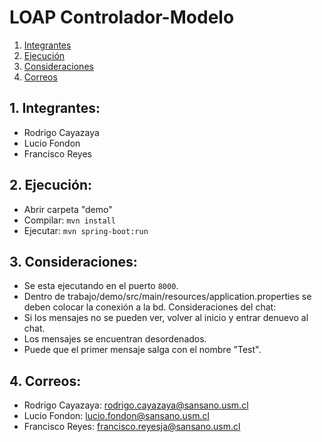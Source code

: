 # LOAP Controlador-Modelo

1. [Integrantes](#integrant)
2. [Ejecución](#comand)
3. [Consideraciones](#consider)
4. [Correos](#contact)

<a name="integrant"></a>
## 1. Integrantes:
- Rodrigo Cayazaya
- Lucio Fondon
- Francisco Reyes

<a name="comand"></a>
## 2. Ejecución:
- Abrir carpeta "demo"
- Compilar: `mvn install`
- Ejecutar: `mvn spring-boot:run`

<a name="consider"></a>
## 3. Consideraciones:
- Se esta ejecutando en el puerto `8000`.
- Dentro de trabajo/demo/src/main/resources/application.properties se deben colocar la conexión a la bd.
Consideraciones del chat:
- Si los mensajes no se pueden ver, volver al inicio y entrar denuevo al chat.
- Los mensajes se encuentran desordenados.
- Puede que el primer mensaje salga con el nombre "Test".

<a name="contact"></a>
## 4. Correos:
- Rodrigo Cayazaya: rodrigo.cayazaya@sansano.usm.cl
- Lucio Fondon: lucio.fondon@sansano.usm.cl
- Francisco Reyes: francisco.reyesja@sansano.usm.cl
